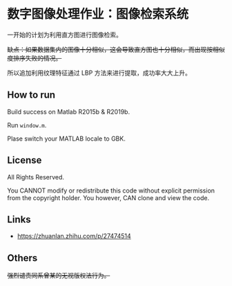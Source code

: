 # 数字图像处理作业：图像检索系统

一开始的计划为利用直方图进行图像检索。

~~缺点：如果数据集内的图像十分相似，这会导致直方图也十分相似，而出现按相似度排序失败的情况。~~

所以追加利用纹理特征通过 LBP 方法来进行提取，成功率大大上升。

## How to run

Build success on Matlab R2015b & R2019b.

Run `window.m`.

Plase switch your MATLAB locale to GBK.

## License

All Rights Reserved.

You CANNOT modify or redistribute this code without explicit permission from the copyright holder. You however, CAN clone and view the code.

## Links

 - https://zhuanlan.zhihu.com/p/27474514

## Others

~~强烈谴责同系曾某的无视版权法行为。~~